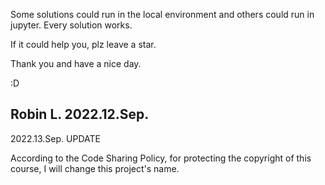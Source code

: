 
Some solutions could run in the local environment and others could run in jupyter.
Every solution works.

If it could help you, plz leave a star.

Thank you and have a nice day.

:D

Robin L. 
2022.12.Sep.
------

2022.13.Sep. UPDATE

According to the Code Sharing Policy, for protecting the copyright of this course, I will change this project's name.
